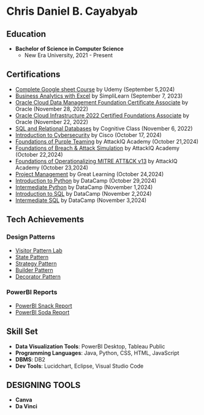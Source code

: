 # Chris Daniel B. Cayabyab

## Education
- **Bachelor of Science in Computer Science**
  - New Era University, 2021 - Present

## Certifications
- [Complete Google sheet Course](https://www.udemy.com/certificate/UC-6def2415-54d6-45a8-8a77-84b754628f09/) by Udemy (September 5,2024)
- [Business Analytics with Excel](https://simpli-web.app.link/e/59Z3R8NzTCb) by SimpliLearn (September 7, 2023)
- [Oracle Cloud Data Management Foundation Certificate Associate](https://drive.google.com/file/d/1BgMwlo6hRPSgL5v5StxWLtQTaOfosuOq/view?usp=sharing) by Oracle (November 28, 2022)
- [Oracle Cloud Infrastructure 2022 Certified Foundations Associate](https://catalog-education.oracle.com/pls/certview/sharebadge?id=C5A649418D224767DBBCB797B97BF827993A75A77A756E018154021029B15F12) by Oracle (November 22, 2022)
- [SQL and Relational Databases](https://courses.cognitiveclass.ai/certificates/891beb6959d84d40a5c1a6ea17083efb) by Cognitive Class (November 6, 2022)
- [Introduction to Cybersecurity](https://www.credly.com/badges/30eafa60-75fc-456c-b330-9d1a30590616/public_url) by Cisco (October 17, 2024)
- [Foundations of Purple Teaming](https://www.credly.com/badges/02d1d798-660e-4004-b7df-2bfcabac9708/public_url) by AttackIQ Academy (October 21,2024)
- [Foundations of Breach & Attack Simulation](https://www.credly.com/badges/17da4a5e-c838-4bf6-9b5b-63619e982030) by AttackIQ Academy (October 22,2024)
- [Foundations of Operationalizing MITRE ATT&CK v13](https://www.credly.com/badges/0be52ef5-99f8-4e16-8daa-9ff6d1c9f373) by AttackIQ Academy (October 23,2024)
- [Project Management](https://olympus.mygreatlearning.com/courses/66443/certificate) by Great Learning (October 24,2024)
- [Introduction to Python](https://www.datacamp.com/statement-of-accomplishment/course/0efc79128de369d2192d00bdbdaa66c71fa5957a?raw=1) by DataCamp (October 29,2024)
- [Intermediate Python](https://www.datacamp.com/completed/statement-of-accomplishment/course/56dc434820aec4c220393d49f95ecb0d861d2a36) by DataCamp (November 1,2024)
- [Introduction to SQL](https://www.datacamp.com/statement-of-accomplishment/course/322462848d100fe856ffedbb3344005c58ef5133?raw=1)  by DataCamp (November 2,2024)
- [Intermediate SQL](https://www.datacamp.com/statement-of-accomplishment/course/4f37e1e844a15103265c43ac1871afab115124af?raw=1) by DataCamp (November 3,2024)

## Tech Achievements
### Design Patterns
- [Visitor Pattern Lab](https://github.com/ChrisCayabyab/visitorPatternLab)
- [State Pattern](https://github.com/ChrisCayabyab/StatePattern)
- [Strategy Pattern](https://github.com/ChrisCayabyab/StrategyPattern)
- [Builder Pattern](https://github.com/ChrisCayabyab/BuilderPattern)
- [Decorator Pattern](https://github.com/ChrisCayabyab/decoratorPattern)

### PowerBI Reports
- [PowerBI Snack Report](https://app.powerbi.com/view?r=eyJrIjoiMmFjYTQ0ZTgtMTc5Ny00NmU3LTlhZjYtMzZiZjc4MGI4Y2ZhIiwidCI6ImJmMGU3NDVkLTRmMGQtNDAyZS1hMjBlLWJmMTA0NTMxMWJlZiIsImMiOjEwfQ%3D%3D)
- [PowerBI Soda Report](https://app.powerbi.com/view?r=eyJrIjoiY2Y2YjZkZDctNjk5YS00YmM5LWFiNGQtYTU4MGNhYTUyN2FmIiwidCI6ImJmMGU3NDVkLTRmMGQtNDAyZS1hMjBlLWJmMTA0NTMxMWJlZiIsImMiOjEwfQ%3D%3D)

## Skill Set
- **Data Visualization Tools**: PowerBI Desktop, Tableau Public
- **Programming Languages**: Java, Python, CSS, HTML, JavaScript
- **DBMS**: DB2
- **Dev Tools**: Lucidchart, Eclipse, Visual Studio Code

## DESIGNING TOOLS
- **Canva**
- **Da Vinci**
